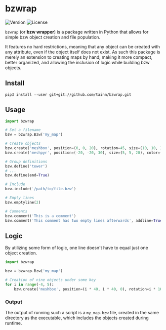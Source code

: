 # bzwrap
![Version](https://img.shields.io/badge/version-v1.0-blue)
![License](https://img.shields.io/badge/license-GPLv3-orange)

`bzwrap` (or **bzw wrapper**) is a package written in Python that allows for simple bzw object creation and file population.

It features no hard restrictions, meaning that any object can be created with any attribute, even if the object itself does not exist. As such this package is merely an extension to creating maps by hand, making it more compact, better organized, and allowing the inclusion of logic while building bzw objects.

## Install
`pip3 install --user git+git://github.com/tainn/bzwrap.git`

## Usage
```py
import bzwrap

# Set a filename
bzw = bzwrap.Bzw('my_map')

# Create objects
bzw.create('meshbox', position=(0, 0, 20), rotation=45, size=(10, 10, 10))
bzw.create('meshpyr', position=(-20, -20, 30), size=(5, 5, 20), color=(0.2, 0.2, 0.2, 0.9))

# Group definitions
bzw.define('tower')
# ...
bzw.define(end=True)

# Include
bzw.include('/path/to/file.bzw')

# Empty lines
bzw.emptyline(2)

# Comments
bzw.comment('This is a comment')
bzw.comment('This comment has two empty lines afterwards', addline=True)
```

## Logic
By utilizing some form of logic, one line doesn't have to equal just one object creation.

```py
import bzwrap

bzw = bzwrap.Bzw('my_map')

# Creation of nine objects under some key
for i in range(-4, 5):
    bzw.create('meshbox', position=(i * 40, i * 40, 0), rotation=i * 10, size=(10, 10, 10 * abs(i) + 10))
```

### Output
The output of running such a script is a `my_map.bzw` file, created in the same directory as the executable, which includes the objects created during runtime.
